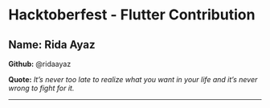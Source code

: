 # Hacktoberfest - Flutter Contribution

## Name: Rida Ayaz

**Github:** @ridaayaz

**Quote:** *It’s never too late to realize what you want in your life and it’s never wrong to fight for it.*

---